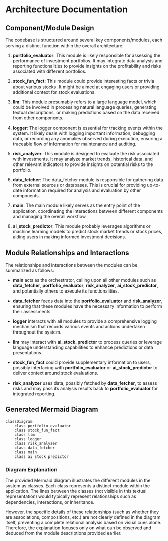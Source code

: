 # Architecture Documentation

## Component/Module Design

The codebase is structured around several key components/modules, each serving a distinct function within the overall architecture:

1. **portfolio_evaluator**: This module is likely responsible for assessing the performance of investment portfolios. It may integrate data analysis and reporting functionalities to provide insights on the profitability and risks associated with different portfolios.

2. **stock_fun_fact**: This module could provide interesting facts or trivia about various stocks. It might be aimed at engaging users or providing additional context for stock evaluations.

3. **llm**: This module presumably refers to a large language model, which could be involved in processing natural language queries, generating textual descriptions, or making predictions based on the data received from other components.

4. **logger**: The logger component is essential for tracking events within the system. It likely deals with logging important information, debugging data, or recording any anomalies observed during execution, ensuring a traceable flow of information for maintenance and auditing.

5. **risk_analyzer**: This module is designed to evaluate the risk associated with investments. It may analyze market trends, historical data, and other relevant indicators to provide insights on potential risks to the portfolio.

6. **data_fetcher**: The data_fetcher module is responsible for gathering data from external sources or databases. This is crucial for providing up-to-date information required for analysis and evaluation by other components.

7. **main**: The main module likely serves as the entry point of the application, coordinating the interactions between different components and managing the overall workflow.

8. **ai_stock_predictor**: This module probably leverages algorithms or machine learning models to predict stock market trends or stock prices, aiding users in making informed investment decisions.

## Module Relationships and Interactions

The relationships and interactions between the modules can be summarized as follows:

- **main** acts as the orchestrator, calling upon all other modules such as **data_fetcher**, **portfolio_evaluator**, **risk_analyzer**, **ai_stock_predictor**, and potentially others to execute its functionalities.
  
- **data_fetcher** feeds data into the **portfolio_evaluator** and **risk_analyzer**, ensuring that these modules have the necessary information to perform their assessments.

- **logger** interacts with all modules to provide a comprehensive logging mechanism that records various events and actions undertaken throughout the system.

- **llm** may interact with **ai_stock_predictor** to process queries or leverage language understanding capabilities to enhance predictions or data presentations.

- **stock_fun_fact** could provide supplementary information to users, possibly interfacing with **portfolio_evaluator** or **ai_stock_predictor** to deliver context around stock evaluations.

- **risk_analyzer** uses data, possibly fetched by **data_fetcher**, to assess risks and may pass its analysis results back to **portfolio_evaluator** for integrated reporting.

## Generated Mermaid Diagram

```mermaid
classDiagram
    class portfolio_evaluator
    class stock_fun_fact
    class llm
    class logger
    class risk_analyzer
    class data_fetcher
    class main
    class ai_stock_predictor
```

### Diagram Explanation

The provided Mermaid diagram illustrates the different modules in the system as classes. Each class represents a distinct module within the application. The lines between the classes (not visible in this textual representation) would typically represent relationships such as dependencies, interactions, or inheritance. 

However, the specific details of these relationships (such as whether they are associations, compositions, etc.) are not clearly defined in the diagram itself, preventing a complete relational analysis based on visual cues alone. Therefore, the explanation focuses only on what can be observed and deduced from the module descriptions provided earlier.